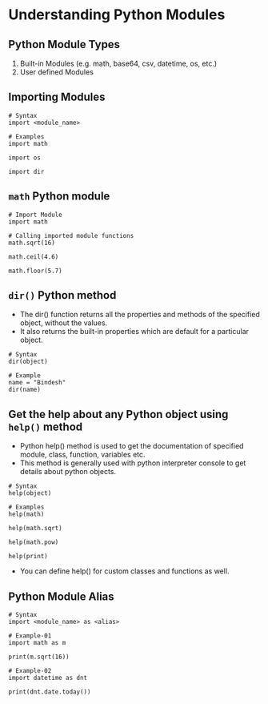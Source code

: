 # Understanding Python Modules


## Python Module Types
   1) Built-in Modules (e.g. math, base64, csv, datetime, os, etc.)
   2) User defined Modules
   
## Importing Modules
   
   ```
   # Syntax
   import <module_name>

   # Examples
   import math

   import os

   import dir

   ```

## `math` Python module

   ```
   # Import Module
   import math

   # Calling imported module functions
   math.sqrt(16)

   math.ceil(4.6)

   math.floor(5.7)

   ```

## `dir()` Python method
   - The dir() function returns all the properties and methods of the specified object, without the values.
   - It also returns the built-in properties which are default for a particular object.
   
   ```
   # Syntax
   dir(object)
   
   # Example
   name = "Bindesh"
   dir(name)

   ```
## Get the help about any Python object using `help()` method
   - Python help() method is used to get the documentation of specified module, class, function, variables etc. 
   - This method is generally used with python interpreter console to get details about python objects.

   ```
   # Syntax
   help(object)

   # Examples
   help(math)

   help(math.sqrt)

   help(math.pow)

   help(print)

   ```
   - You can define help() for custom classes and functions as well.

## Python Module Alias
   
   ```
   # Syntax
   import <module_name> as <alias>

   # Example-01
   import math as m

   print(m.sqrt(16))

   # Example-02
   import datetime as dnt

   print(dnt.date.today())

   ```